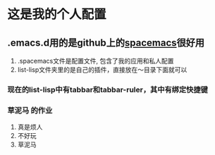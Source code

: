 # 这是我的个人配置 #
## .emacs.d用的是github上的[spacemacs](https://github.com/syl20bnr/spacemacs)很好用 ##

1. .spacemacs文件是配置文件, 包含了我的应用和私人配置
2. list-lisp文件夹里的是自己的插件，直接放在～目录下面就可以

### 现在的list-lisp中有tabbar和tabbar-ruler，其中有绑定快捷键 ###

### 草泥马 的作业
1. 真是烦人
  1. 不好玩
  2. 草泥马
